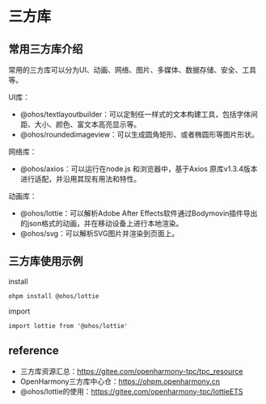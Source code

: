 # 三方库

## 常用三方库介绍
常用的三方库可以分为UI、动画、网络、图片、多媒体、数据存储、安全、工具等。

UI库：
- @ohos/textlayoutbuilder：可以定制任一样式的文本构建工具，包括字体间距、大小、颜色、富文本高亮显示等。
- @ohos/roundedimageview：可以生成圆角矩形、或者椭圆形等图片形状。

网络库：
- @ohos/axios：可以运行在node.js 和浏览器中，基于Axios 原库v1.3.4版本进行适配，并沿用其现有用法和特性。

动画库：
- @ohos/lottie：可以解析Adobe After Effects软件通过Bodymovin插件导出的json格式的动画，并在移动设备上进行本地渲染。
- @ohos/svg：可以解析SVG图片并渲染到页面上。

## 三方库使用示例
install
```
ohpm install @ohos/lottie
```
import
```
import lottie from '@ohos/lottie'
```

## reference
- 三方库资源汇总：https://gitee.com/openharmony-tpc/tpc_resource
- OpenHarmony三方库中心仓：https://ohpm.openharmony.cn
- @ohos/lottie的使用：https://gitee.com/openharmony-tpc/lottieETS